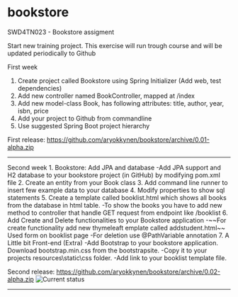 # bookstore
SWD4TN023 - Bookstore assigment  

Start new training project. This exercise will run trough course and will be updated periodically to Github  
   
First week  
1. Create project called Bookstore using Spring Initializer (Add web, test dependencies)  
1. Add new controller named BookController, mapped at /index  
3. Add new model-class Book, has following attributes: title, author, year, isbn, price  
4. Add your project to Github from commandline    
5. Use suggested Spring Boot project hierarchy

First release: https://github.com/aryokkynen/bookstore/archive/0.01-alpha.zip  
<hr>  
Second week  
1. Bookstore: Add JPA and database  
   -Add JPA support and H2 database to your bookstore project (in GitHub) by modifying pom.xml file  
2. Create an entity from your Book class  
3. Add command line runner to insert few example data to your database  
4. Modify properties to show sql statements  
5. Create a template called booklist.html which shows all books from the database in html table.   
   -To show the books you have to add new method to controller that handle GET request from endpoint like /booklist  
6. Add Create and Delete functionalities to your Bookstore application  
  -~~For create functionality add new thymeleaft emplate called addstudent.html~~ Used form on booklist page  
  -For deletion use @PathVariable annotation  
7. A Little bit Front-end (Extra)  
  -Add Bootstrap to your bookstore application. Download bootstrap.min.css from the bootstrapsite.  
  -Copy it to your projects resources\static\css folder.  
  -Add link to your booklist template file.  
 
Second release: https://github.com/aryokkynen/bookstore/archive/0.02-alpha.zip
![Current status](http://myy.haaga-helia.fi/~a1503069/SWD4TN023/week2.png "Current status")
<hr>
  
